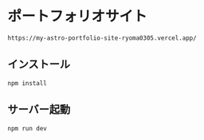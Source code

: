# ポートフォリオサイト

```
https://my-astro-portfolio-site-ryoma0305.vercel.app/
```

## インストール

```
npm install
```

## サーバー起動

```
npm run dev
```
